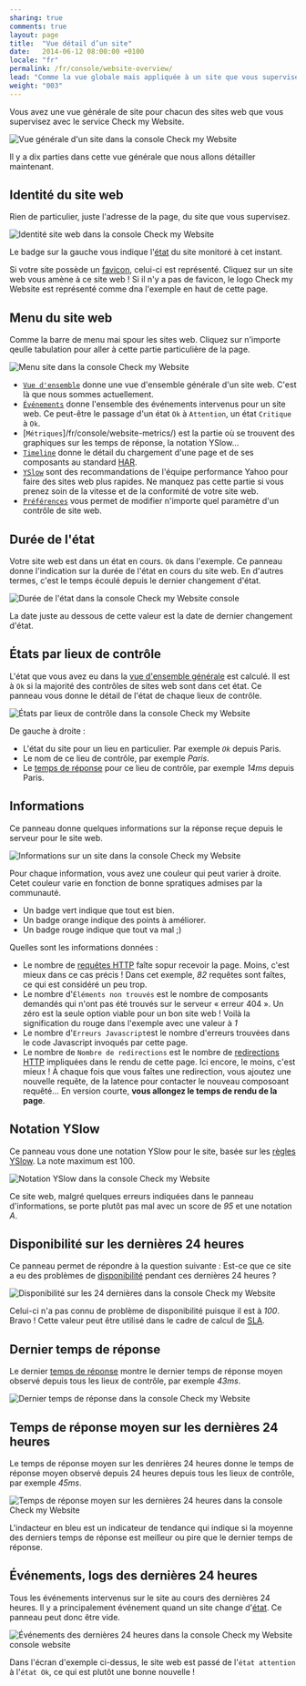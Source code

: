```yaml
---
sharing: true
comments: true
layout: page
title:  "Vue détail d’un site"
date:   2014-06-12 08:00:00 +0100
locale: "fr"
permalink: /fr/console/website-overview/
lead: "Comme la vue globale mais appliquée à un site que vous supervisez."
weight: "003"
---
```


Vous avez une vue générale de site pour chacun des sites web que vous supervisez avec le service Check my Website.

![Vue générale d'un site dans la console Check my Website](/assets/img/fullsize/en/console/website-overview/website-overview.png)

Il y a dix parties dans cette vue générale que nous allons détailler maintenant.

## Identité du site web

Rien de particulier, juste l'adresse de la page, du site que vous supervisez.

![Identité site web dans la console Check my Website](/assets/img/fullsize/en/console/website-overview/website-url.png)

Le badge sur la gauche vous indique l'[état](/fr/terms-definitions/) du site monitoré à cet instant.

Si votre site possède un [favicon](http://fr.wikipedia.org/wiki/Favicon), celui-ci est représenté. Cliquez sur un site web vous amène à ce site web ! Si il n'y a pas de favicon, le logo Check my Website est représenté comme dna l'exemple en haut de cette page.

## Menu du site web

Comme la barre de menu mai spour les sites web. Cliquez sur n'importe qeulle tabulation pour aller à cette partie particulière de la page.

![Menu site dans la console Check my Website](/assets/img/fullsize/en/console/website-overview/website-menu.png)

- [`Vue d'ensemble`](/fr/console/website-overview/) donne une vue d'ensemble générale d'un site web. C'est là que nous sommes actuellement.
- [`Événements`](/fr/console/website-events/) donne l'ensemble des événements intervenus pour un site web. Ce peut-être le passage d'un état `Ok` à `Attention`, un état `Critique` à `Ok`.
- [`Métriques`]/fr/console/website-metrics/) est la partie où se trouvent des graphiques sur les temps de réponse, la notation YSlow…
- [`Timeline`](/fr/console/website-timeline/) donne le détail du chargement d'une page et de ses composants au standard [HAR](http://www.softwareishard.com/blog/har-12-spec/).
- [`YSlow`](/fr/console/website-yslow/) sont des recommandations de l'équipe performance Yahoo pour faire des sites web plus rapides. Ne manquez pas cette partie si vous prenez soin de la vitesse et de la conformité de votre site web.
- [`Préférences`](/fr/console/website-settings/) vous permet de modifier n'importe quel paramètre d'un contrôle de site web.

## Durée de l'état

Votre site web est dans un état en cours. `Ok` dans l'exemple. Ce panneau donne l'indication sur la durée de l'état en cours du site web. En d'autres termes, c'est le temps écoulé depuis le dernier changement d'état.

![Durée de l'état dans la console Check my Website console](/assets/img/fullsize/en/console/website-overview/state-duration.png)

La date juste au dessous de cette valeur est la date de dernier changement d'état.

## États par lieux de contrôle

L'état que vous avez eu dans la [vue d'ensemble générale](/fr/console/overview/) est calculé. Il est à `Ok` si la majorité des contrôles de sites web sont dans cet état. Ce panneau vous donne le détail de l'état de chaque lieux de contrôle.

![États par lieux de contrôle dans la console Check my Website](/assets/img/fullsize/en/console/website-overview/states.png)

De gauche à droite :

- L'état du site pour un lieu en particulier. Par exemple *`Ok`* depuis Paris.
- Le nom de ce lieu de contrôle, par exemple *Paris*.
- Le [temps de réponse](/fr/terms-definitions/#response-time) pour ce lieu de contrôle, par exemple *14ms* depuis Paris.

## Informations

Ce panneau donne quelques informations sur la réponse reçue depuis le serveur pour le site web.

![Informations sur un site dans la console Check my Website](/assets/img/fullsize/en/console/website-overview/informations.png)

Pour chaque information, vous avez une couleur qui peut varier à droite. Cetet couleur varie en fonction de bonne spratiques admises par la communauté.

- Un badge vert indique que tout est bien.
- Un badge orange indique des points à améliorer.
- Un badge rouge indique que tout va mal ;) 

Quelles sont les informations données :

- Le nombre de [requêtes HTTP](/fr/terms-definitions/#http-request) faîte sopur recevoir la page. Moins, c'est mieux dans ce cas précis ! Dans cet exemple, *82* requêtes sont faîtes, ce qui est considéré un peu trop.
- Le nombre d'`Éléments non trouvés` est le nombre de composants demandés qui n'ont pas été trouvés sur le serveur « erreur 404 ». Un zéro est la seule option viable pour un bon site web ! Voilà la signification du rouge dans l'exemple avec une valeur à *1*
- Le nombre d'`Erreurs Javascript`est le nombre d'erreurs trouvées dans le code Javascript invoqués par cette page.
- Le nombre de `Nombre de redirections` est le nombre de [redirections HTTP](/fr/terms-definitions/#http-redirect) impliquées dans le rendu de cette page. Ici encore, le moins, c'est mieux ! À chaque fois que vous faîtes une redirection, vous ajoutez une nouvelle requête, de la latence pour contacter le nouveau composoant requêté… En version courte, **vous allongez le temps de rendu de la page**.

## Notation YSlow

Ce panneau vous done une notation YSlow pour le site, basée sur les [règles YSlow](http://checkmyws.github.io/yslow-rules/fr/). La note maximum est 100.

![Notation YSlow dans la console Check my Website](/assets/img/fullsize/en/console/website-overview/yslow.png)

Ce site web, malgré quelques erreurs indiquées dans le panneau d'informations, se porte plutôt pas mal avec un score de *95* et une notation *A*.

## Disponibilité sur les dernières 24 heures

Ce panneau permet de répondre à la question suivante : Est-ce que ce site a eu des problèmes de [disponibilité](/fr/terms-definitions/#availability) pendant ces dernières 24 heures ?

![Disponibilité sur les 24 dernières dans la console Check my Website](/assets/img/fullsize/en/console/website-overview/availability.png)

Celui-ci n'a pas connu de problème de disponibilité puisque il est à *100*. Bravo ! Cette valeur peut être utilisé dans le cadre de calcul de [SLA](/fr/terms-definitions/#service-level-agreement).

## Dernier temps de réponse

Le dernier [temps de réponse](/fr/terms-definitions/#response-time) montre le dernier temps de réponse moyen observé depuis tous les lieux de contrôle, par exemple *43ms*.

![Dernier temps de réponse dans la console Check my Website](/assets/img/fullsize/en/console/website-overview/last-response-time.png)

## Temps de réponse moyen sur les dernières 24 heures

Le temps de réponse moyen sur les denrières 24 heures donne le temps de réponse moyen observé depuis 24 heures depuis tous les lieux de contrôle, par exemple *45ms*.

![Temps de réponse moyen sur les dernières 24 heures dans la console Check my Website](/assets/img/fullsize/en/console/website-overview/mean-time.png)

L'indacteur en bleu est un indicateur de tendance qui indique si la moyenne des derniers temps de réponse est meilleur ou pire que le dernier temps de réponse.

## Événements, logs des dernières 24 heures

Tous les événements intervenus sur le site au cours des dernières 24 heures. Il y a principalement événement quand un site change d'[état](/fr/terms-definitions/#states). Ce panneau peut donc être vide.

![Événements des dernières 24 heures dans la console Check my Website console website](/assets/img/fullsize/en/console/website-overview/logs.png)

Dans l'écran d'exemple ci-dessus, le site web est passé de l'`état attention` à l'`état Ok`, ce qui est plutôt une bonne nouvelle !
